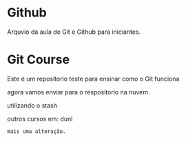 # Github
Arquvio da aula de Git e Github para iniciantes.

# Git Course

Este é um repositorio teste para ensinar como o Git funciona

agora vamos enviar para o respositorio na nuvem.

utilizando o stash

outros cursos em: dunl

	mais uma alteração.
